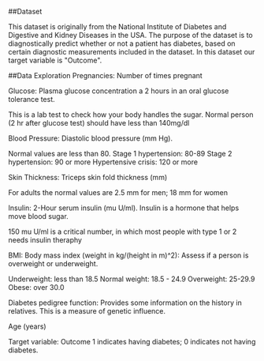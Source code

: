 ##Dataset

This dataset is originally from the National Institute of Diabetes and Digestive and Kidney Diseases in the USA. The purpose of the dataset is to diagnostically predict whether or not a patient has diabetes, based on certain diagnostic measurements included in the dataset. In this dataset our target variable is "Outcome".

##Data Exploration 
Pregnancies: Number of times pregnant

Glucose: Plasma glucose concentration a 2 hours in an oral glucose tolerance test.

This is a lab test to check how your body handles the sugar. Normal person (2 hr after glucose test) should have less than 140mg/dl

Blood Pressure: Diastolic blood pressure (mm Hg).

Normal values are less than 80. Stage 1 hypertension: 80-89 Stage 2 hypertension: 90 or more Hypertensive crisis: 120 or more

Skin Thickness: Triceps skin fold thickness (mm)

For adults the normal values are 2.5 mm for men; 18 mm for women

Insulin: 2-Hour serum insulin (mu U/ml). Insulin is a hormone that helps move blood sugar.

150 mu U/ml is a critical number, in which most people with type 1 or 2 needs insulin theraphy

BMI: Body mass index (weight in kg/(height in m)^2): Assess if a person is overweight or underweight.

Underweight: less than 18.5 Normal weight: 18.5 - 24.9 Overweight: 25-29.9 Obese: over 30.0

Diabetes pedigree function: Provides some information on the history in relatives. This is a measure of genetic influence.

Age (years)

Target variable: Outcome 1 indicates having diabetes; 0 indicates not having diabetes.
